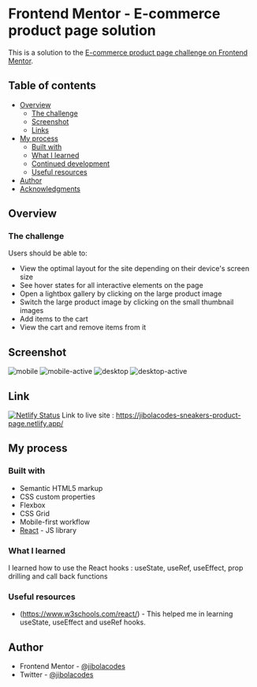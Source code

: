 # Frontend Mentor - E-commerce product page solution

This is a solution to the [E-commerce product page challenge on Frontend Mentor](https://www.frontendmentor.io/challenges/ecommerce-product-page-UPsZ9MJp6).

## Table of contents

- [Overview](#overview)
  - [The challenge](#the-challenge)
  - [Screenshot](#screenshot)
  - [Links](#links)
- [My process](#my-process)
  - [Built with](#built-with)
  - [What I learned](#what-i-learned)
  - [Continued development](#continued-development)
  - [Useful resources](#useful-resources)
- [Author](#author)
- [Acknowledgments](#acknowledgments)

## Overview

### The challenge

Users should be able to:

- View the optimal layout for the site depending on their device's screen size
- See hover states for all interactive elements on the page
- Open a lightbox gallery by clicking on the large product image
- Switch the large product image by clicking on the small thumbnail images
- Add items to the cart
- View the cart and remove items from it

## Screenshot

![mobile](src/assets/images/screenshot-mobile.png)
![mobile-active](src/assets/images/screenshot-mobile-active.png)
![desktop](src/assets/images/screenshot-desktop.png)
![desktop-active](src/assets/images/screenshot-desktop-active.png)

## Link
[![Netlify Status](https://api.netlify.com/api/v1/badges/42b3ee2a-0420-4069-a4aa-e552da3a9154/deploy-status)](https://app.netlify.com/sites/jibolacodes-sneakers-product-page/deploys)
Link to live site : https://jibolacodes-sneakers-product-page.netlify.app/

## My process

### Built with

- Semantic HTML5 markup
- CSS custom properties
- Flexbox
- CSS Grid
- Mobile-first workflow
- [React](https://reactjs.org/) - JS library

### What I learned

I learned how to use the React hooks : useState, useRef, useEffect, prop drilling and call back functions


### Useful resources

- (https://www.w3schools.com/react/) - This helped me in learning useState, useEffect and useRef hooks.

## Author

- Frontend Mentor - [@jibolacodes](https://www.frontendmentor.io/profile/jibolacodes)
- Twitter - [@jibolacodes](https://www.twitter.com/yourusername)





